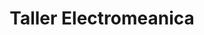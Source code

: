 ---
title: "Taller Electromeanica"
url: /huacas/taller-electromeanica/
shop: reparación de automóviles
---